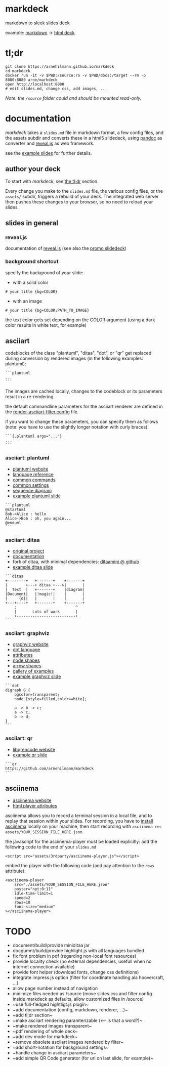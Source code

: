 # markdeck

markdown to sleek slides deck

example: [markdown](https://raw.githubusercontent.com/arnehilmann/markdeck/master/example/slides.md)
-> [html deck](https://arnehilmann.github.io/markdeck/)


# tl;dr

```
git clone https://arnehilmann.github.io/markdeck
cd markdeck
docker run -it -v $PWD:/source:ro -v $PWD/docs:/target --rm -p 8080:8080 arne/markdeck
open http://localhost:8080
# edit slides.md, change css, add images, ...
```
*Note: the ```/source``` folder could and should be mounted read-only.*


# documentation

*markdeck* takes a ```slides.md``` file in markdown format, a few config files, and the assets subdir
and converts these in a html5 slidedeck, using [pandoc](http://pandoc.org) as converter
and [reveal.js](http://lab.hakim.se/reveal-js/) as web framework.

see the [example slides](https://raw.githubusercontent.com/arnehilmann/markdeck/master/example/slides.md)
for further details.

## author your deck

To start with *markdeck*, see [the tl;dr](#tldr) section.

Every change you make to the ```slides.md``` file, the various config files, or the
```assets/``` subdir, triggers a rebuild of your deck.
The integrated web server then pushes these changes to your browser, so no need to
reload your slides.


## slides in general

### reveal.js

documentation of [reveal.js](https://github.com/hakimel/reveal.js/)
(see also the [promo slidedeck](http://lab.hakim.se/reveal-js/#/))

### background shortcut

specify the background of your slide:

* with a solid color
```
# your title {bg=COLOR}
```

* with an image

```
# your title {bg=COLOR;PATH_TO_IMAGE}
```

the text color gets set depending on the COLOR argument
(using a dark color results in white text, for example)



## asciiart

codeblocks of the class "plantuml", "ditaa", "dot", or "qr" get replaced during
conversion by rendered images (in the following examples: plantuml):

    ```plantuml
    ...
    ```

The images are cached locally, changes to the codeblock or its parameters result
in a re-rendering.

the default commandline parameters for the asciiart renderer are defined
in the [render-asciiart-filter.config](example/render-asciiart-filter.config) file.

if you want to change these parameters, you can specify them as follows (note:
you have to use the slightly longer notation with curly braces):
    
    ```{.plantuml args="..."}
    ...
    ```

### asciiart: plantuml

* [plantuml website](http://plantuml.com)
* [language reference](http://plantuml.com/PlantUML_Language_Reference_Guide.pdf)
* [common commands](http://plantuml.com/commons)
* [common settings](http://plantuml.com/skinparam)
* [sequence diagram](http://plantuml.com/sequence-diagram)
* [example plantuml slide](https://arnehilmann.github.io/markdeck/#/plantuml)

<!-- -->
    ```plantuml
    @startuml
    Bob->Alice : hello
    Alice->Bob : oh, you again...
    @enduml
    ```

### asciiart: ditaa

* [original project](https://github.com/stathissideris/ditaa)
* [documentation](https://github.com/stathissideris/ditaa#usage-and-syntax)
* fork of ditaa, with minimal dependencies: [ditaamini @ github](https://github.com/pepijnve/ditaa.git)
* [example ditaa slide](https://arnehilmann.github.io/markdeck/#/ditaa)

<!-- -->
    ```ditaa
    +--------+   +-------+    +-------+
    |        +---+ ditaa +--->|       |
    |  Text  |   +-------+    |diagram|
    |Document|   |!magic!|    |       |
    |     {d}|   |       |    |       |
    +---+----+   +-------+    +-------+
        :                          ^
        |       Lots of work       |
        +--------------------------+
    ```

### asciiart: graphviz

* [graphviz website](http://www.graphviz.org)
* [dot language](http://www.graphviz.org/pdf/dotguide.pdf)
* [attributes](http://www.graphviz.org/content/attrs)
* [node shapes](http://www.graphviz.org/content/node-shapes)
* [arrow shapes](http://www.graphviz.org/content/arrow-shapes)
* [gallery of examples](http://www.graphviz.org/Gallery.php)
* [example graphviz slide](https://arnehilmann.github.io/markdeck/#/graphviz)

<!-- -->
    ```dot
    digraph G {
        bgcolor=transparent;
        node [style=filled,color=white];

        a -> b -> c;
        a -> c;
        b -> d;
    }
    ```

### asciiart: qr

* [libqrencode website](https://fukuchi.org/works/qrencode/)
* [example qr slide](https://arnehilmann.github.io/markdeck/#/markdeck-github)

<!-- -->
    ```qr
    https://github.com/arnehilmann/markdeck
    ```


## asciinema

* [asciinema website](https://asciinema.org)
* [html player attributes](https://github.com/asciinema/asciinema-player#asciinema-player-element-attributes)

asciinema allows you to record a terminal session in a local file, and to
replay that session within your slides.
For recording, you have to [install asciinema](https://asciinema.org/docs/installation)
locally on your machine, then start recording with ```asciinema rec assets/YOUR_SESSION_FILE_HERE.json```.

the javascript for the asciinema-player must be loaded explicitly: add the following
code to the end of your ```slides.md```
```
<script src="assets/3rdparty/asciinema-player.js"></script>
```

embed the player with the following code (and pay attention to the ```rows``` attribute):
```
<asciinema-player
    src="./assets/YOUR_SESSION_FILE_HERE.json"
    poster="npt:0:11"
    idle-time-limit=1
    speed=2
    rows=18
    font-size="medium"
></asciinema-player>
```


# TODO

* document/build/provide miniditaa jar
* docgumnt/build/provide highlight.js with all languages bundled
* fix font problem in pdf (regarding non-local font resources)
* provide locality check (no external dependencies, usefull when no internet connection available)
* provide font helper (download fonts, change css definitions)
* integrate impress.js option (filter for coordinate handling ala hoovercraft, ...)
* allow page number instead of navigation
* minimize files needed as /source (move slides.css and filter config inside markdeck as defaults, allow customized files in /source)
* ~use full-fledged hightligt.js plugin~
* ~add documentation (config, markdown, renderer, ...)~
* ~add tl;dr section~
* ~make asciiart rendering paramterizable (<-- is that a word?)~
* ~make rendered images transparent~
* ~pdf rendering of whole deck~
* ~add dev mode for markdeck~
* ~remove obsolete asciiart images rendered by filter~
* ~add short-notation for background settings~
* ~handle change in asciiart parameters~
* ~add simple QR Code generator (for url on last slide, for example)~

